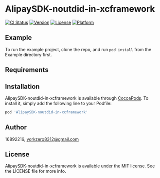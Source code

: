 # AlipaySDK-noutdid-in-xcframework

[![CI Status](https://img.shields.io/travis/16892216/AlipaySDK-noutdid-in-xcframework.svg?style=flat)](https://travis-ci.org/16892216/AlipaySDK-noutdid-in-xcframework)
[![Version](https://img.shields.io/cocoapods/v/AlipaySDK-noutdid-in-xcframework.svg?style=flat)](https://cocoapods.org/pods/AlipaySDK-noutdid-in-xcframework)
[![License](https://img.shields.io/cocoapods/l/AlipaySDK-noutdid-in-xcframework.svg?style=flat)](https://cocoapods.org/pods/AlipaySDK-noutdid-in-xcframework)
[![Platform](https://img.shields.io/cocoapods/p/AlipaySDK-noutdid-in-xcframework.svg?style=flat)](https://cocoapods.org/pods/AlipaySDK-noutdid-in-xcframework)

## Example

To run the example project, clone the repo, and run `pod install` from the Example directory first.

## Requirements

## Installation

AlipaySDK-noutdid-in-xcframework is available through [CocoaPods](https://cocoapods.org). To install
it, simply add the following line to your Podfile:

```ruby
pod 'AlipaySDK-noutdid-in-xcframework'
```

## Author

16892216, yorkzero8312@gmail.com

## License

AlipaySDK-noutdid-in-xcframework is available under the MIT license. See the LICENSE file for more info.
